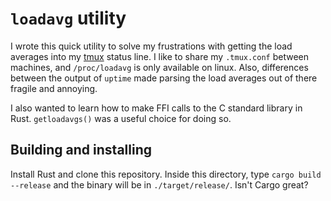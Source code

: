 # `loadavg` utility

I wrote this quick utility to solve my frustrations with getting the load
averages into my [tmux] status line. I like to share my `.tmux.conf` between
machines, and `/proc/loadavg` is only available on linux. Also, differences
between the output of `uptime` made parsing the load averages out of there
fragile and annoying.

I also wanted to learn how to make FFI calls to the C standard library in Rust.
`getloadavgs()` was a useful choice for doing so.

[tmux]: https://tmux.github.io

## Building and installing

Install Rust and clone this repository. Inside this directory, type `cargo
build --release` and the binary will be in `./target/release/`. Isn't Cargo
great?

